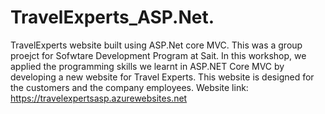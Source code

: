# TravelExperts_ASP.Net.
TravelExperts website built using ASP.Net core MVC.
This was a group proejct for Sofwtare Development Program at Sait.
In this workshop, we applied the programming skills we learnt in ASP.NET Core MVC by developing a new website for Travel Experts.
This website is designed for the customers and the company employees.
Website link:
https://travelexpertsasp.azurewebsites.net
